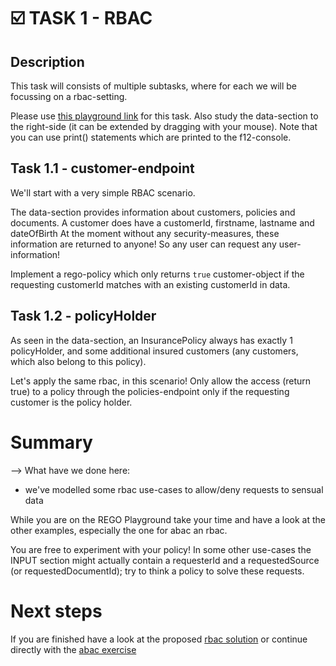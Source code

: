 # ☑️ TASK 1 - RBAC 
## Description
This task will consists of multiple subtasks, where for each we will be focussing on a rbac-setting.

Please use [this playground link](https://play.openpolicyagent.org/p/a7FzHQsV2U) for this task. Also study the data-section to the right-side (it can be extended by dragging with your mouse). Note that you can use print() statements which are printed to the f12-console.

## Task 1.1 - customer-endpoint
We'll start with a very simple RBAC scenario. 

The data-section provides information about customers, policies and documents. A customer does have a customerId, firstname, lastname and dateOfBirth
At the moment without any security-measures, these information are returned to anyone! So any user can request any user-information!

Implement a rego-policy which only returns `true` customer-object if the requesting customerId matches with an existing customerId in data.

## Task 1.2 - policyHolder
As seen in the data-section, an InsurancePolicy always has exactly 1 policyHolder, and some additional insured customers (any customers, which also belong to this policy).

Let's apply the same rbac, in this scenario! Only allow the access (return true) to a policy through the policies-endpoint only if the requesting customer is the policy holder.

# Summary
--> What have we done here:
- we've modelled some rbac use-cases to allow/deny requests to sensual data

While you are on the REGO Playground take your time and have a look at the other examples, especially the one for abac an rbac.

You are free to experiment with your policy! In some other use-cases the INPUT section might actually contain a requesterId and a requestedSource (or requestedDocumentId); try to think a policy to solve these requests.

# Next steps
If you are finished have a look at the proposed [rbac solution](../solutions/01_rbac/README.md) or continue directly with the [abac exercise](../02_abac/README.md)